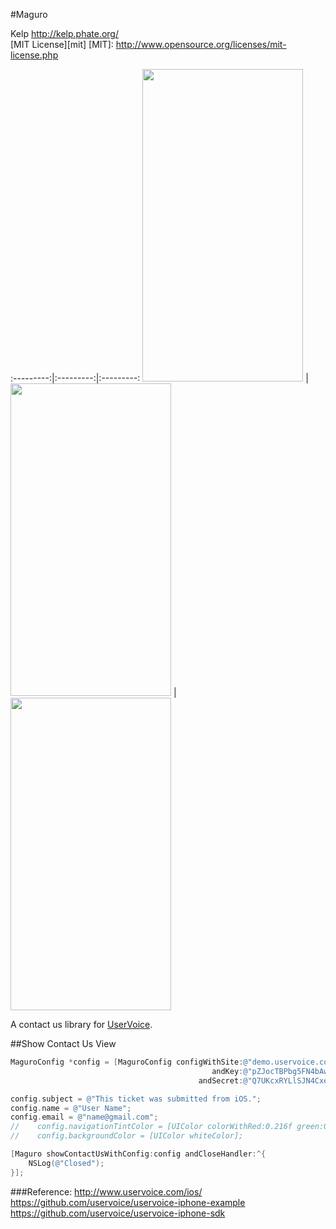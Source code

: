 #Maguro

Kelp http://kelp.phate.org/  
[MIT License][mit]
[MIT]: http://www.opensource.org/licenses/mit-license.php


:---------:|:---------:|:---------:
<img src='https://raw.github.com/Kelp404/Maguro/master/Images/01.png' height='500px' width='257px' /> | <img src='https://raw.github.com/Kelp404/Maguro/master/Images/02.png' height='500px' width='257px' /> | <img src='https://raw.github.com/Kelp404/Maguro/master/Images/03.png' height='500px' width='257px' />



A contact us library for <a href='http://www.uservoice.com/'>UserVoice</a>.



##Show Contact Us View
```objective-c
MaguroConfig *config = [MaguroConfig configWithSite:@"demo.uservoice.com"
                                             andKey:@"pZJocTBPbg5FN4bAwczDLQ"
                                          andSecret:@"Q7UKcxRYLlSJN4CxegUYI6t0uprdsSAGthRIDvYmI"];

config.subject = @"This ticket was submitted from iOS.";
config.name = @"User Name";
config.email = @"name@gmail.com";
//    config.navigationTintColor = [UIColor colorWithRed:0.216f green:0.369f blue:0.776f alpha:1];
//    config.backgroundColor = [UIColor whiteColor];

[Maguro showContactUsWithConfig:config andCloseHandler:^{
    NSLog(@"Closed");
}];
```


###Reference:
http://www.uservoice.com/ios/  
https://github.com/uservoice/uservoice-iphone-example  
https://github.com/uservoice/uservoice-iphone-sdk  